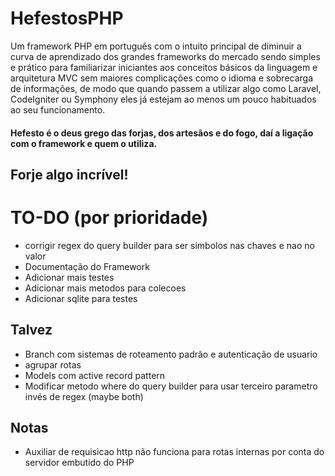 # HefestosPHP
Um framework PHP em português com o intuito principal de diminuir a curva de aprendizado dos grandes frameworks do mercado sendo simples e prático para familiarizar iniciantes aos conceitos básicos da linguagem e arquitetura MVC sem maiores complicações como o idioma e sobrecarga de informações, de modo que quando passem a utilizar algo como Laravel, CodeIgniter ou Symphony eles já estejam ao menos um pouco habituados ao seu funcionamento.

#### Hefesto é o deus grego das forjas, dos artesãos e do fogo, daí a ligação com o framework e quem o utiliza.

## Forje algo incrível!

# TO-DO (por prioridade)
   - corrigir regex do query builder para ser simbolos nas chaves e nao no valor
   - Documentação do Framework
   - Adicionar mais testes
   - Adicionar mais metodos para colecoes
   - Adicionar sqlite para testes

   ## Talvez
   - Branch com sistemas de roteamento padrão e autenticação de usuario 
   - agrupar rotas
   - Models com active record pattern
   - Modificar metodo where do query builder para usar terceiro parametro invés de regex (maybe both)
   
   ## Notas
   - Auxiliar de requisicao http não funciona para rotas internas por conta do servidor embutido do PHP

   
